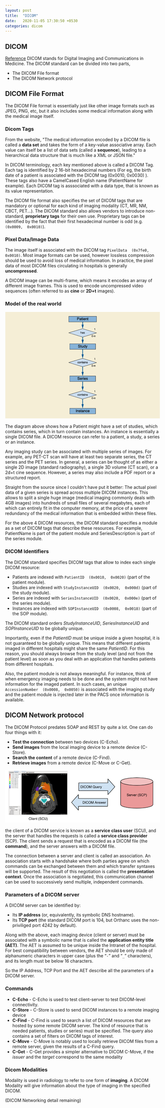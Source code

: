 ```yaml
---
layout: post
title:  "DICOM"
date:   2020-11-05 17:30:50 +0530
categories: dicom
---
```

## DICOM
[Reference](https://book.orthanc-server.com/dicom-guide.html#understanding-dicom-with-orthanc)
DICOM stands for Digital Imaging and Communications in Medicine. 
The DICOM standard can be divided into two parts,
 - The DICOM File format
 - The DICOM Network protocol

## DICOM File Format

The DICOM File format is essentially just like other image formats such as JPEG, PNG, etc, but it also includes some medical information along with the medical image itself.

### Dicom Tags
From the website, "The medical information encoded by a DICOM file is called a  **data set**  and takes the form of a key-value associative array. Each value can itself be a list of data sets (called a  **sequence**), leading to a hierarchical data structure that is much like a XML or JSON file."

In DICOM terminology, each key mentioned above is called a DICOM Tag. Each tag is identified by 2 16-bit hexadecimal numbers (For eg, the birth date of a patient is associated with the DICOM tag (0x0010,  0x0030) ). These tags also have a CamelCased English name (PatientName for example). Each DICOM tag is asssociated with a data type, that is known as its value representation.

The DICOM file format also specifies the set of DICOM tags that are mandatory or optional for each kind of imaging modality (CT, MR, NM, CBCT, PET...). The DICOM standard also allows vendors to introduce non-standard, **proprietary tags** for their own use. Proprietary tags can be identified by the fact that their first hexadecimal number is odd (e.g. `(0x0009,  0x0010)`).

### Pixel Data/Image Data
The image itself is associated with the DICOM tag `PixelData  (0x7fe0,  0x0010)`.  Most image formats can be used, however lossless compression should be used to avoid loss of medical information. In practice, the pixel data of most DICOM files circulating in hospitals is generally **uncompressed**.

A DICOM image can be multi-frame, which means it encodes an array of different image frames.  This is used to encode uncompressed video sequences (often referred to as **cine** or **2D+t** images).

### Model of the real world
![](/images/dicom/model.png)

The diagram above shows how a Patient might have a set of studies, which contains series,  which in turn contain instances. An instance is essentially a single DICOM file. A DICOM resource can refer to a patient, a study, a series or an instance.

Any imaging study can be associated with multiple series of images. For example, any PET-CT scan will have at least two separate series, the CT series and the PET series. In general, a series can be thought of as either a single 2D image (standard radiography), a single 3D volume (CT scan), or a 2d+t cine sequence. However, a series may also include a PDF report or a structured report.

Straight from the source since I couldn't have put it better:
The actual pixel data of a given series is spread across multiple DICOM instances. This allows to split a single huge image (medical imaging commonly deals with 4GB images) into hundreds of small files of several megabytes, each of which can entirely fit in the computer memory, at the price of a severe redundancy of the medical information that is embedded within these files.

For the above 4 DICOM resources, the DICOM standard specifies a module as a set of DICOM tags that describe these resources. For example, PatientName is part of the patient module and SeriesDescription is part of the series module.

### DICOM Identifiers
The DICOM standard specifies DICOM tags that allow to index each single DICOM resource:

-   Patients are indexed with  `PatientID  (0x0010,  0x0020)`  (part of the patient module).
-   Studies are indexed with  `StudyInstanceUID  (0x0020,  0x000d)`  (part of the study module).
-   Series are indexed with  `SeriesInstanceUID  (0x0020,  0x000e)`  (part of the series module).
-   Instances are indexed with  `SOPInstanceUID  (0x0008,  0x0018)`  (part of the SOP module).

The DICOM standard orders _StudyInstanceUID_, _SeriesInstanceUID_ and _SOPInstanceUID_ to be globally unique. 

Importantly, even if the  _PatientID_  must be unique inside a given hospital, it is not guaranteed to be globally unique. This means that different patients imaged in different hospitals might share the same  _PatientID_. For this reason, you should always browse from the study level (and not from the patient level) as soon as you deal with an application that handles patients from different hospitals.

Also, the patient module is not always meaningful. For instance, think of when emergency imaging needs to be done and the system might not have information for the imaged patient. In such cases,  an unique  `AccessionNumber  (0x0008,  0x0050)`  is associated with the imaging study and the patient module is injected later in the PACS once information is available.

## DICOM Network protocol

The DICOM Protocol predates SOAP and REST by quite a lot. One can do four things with it:

- **Test the connection**  between two devices (C-Echo).
- **Send images**  from the local imaging device to a remote device (C-Store).
- **Search the content**  of a remote device (C-Find).
- **Retrieve images**  from a remote device (C-Move or  C-Get).

![](/images/dicom/scu-scp.png)

the client of a DICOM service is known as a **service class user** (SCU), and the server that handles the requests is called a **service class provider** (SCP). The client sends a request that is encoded as a DICOM file (the **command**), and the server answers with a DICOM file.

The connection between a server and client is called an association. An association starts with a handshake where both parties agree on which commands can be exchanged between them and which transfer syntaxes will be supported. The result of this negotiation is called the **presentation context**. Once the association is negotiated, this communication channel can be used to successively send multiple, independent commands.

### Parameters of a DICOM server
A DICOM server can be identified by:

- Its  **IP address**  (or, equivalently, its symbolic DNS hostname).
- Its  **TCP port**  (the standard DICOM port is 104, but Orthanc uses the non-priviliged port 4242 by default). 

Along with the above, each imaging device (client or server) must be associated with a symbolic name that is called the **application entity title (AET)**. The AET is assumed to be unique inside the Intranet of the hospital. For best compatibility between vendors, the AET should be only made of alphanumeric characters in upper case (plus the “`-`” and “`_`” characters), and its length must be below 16 characters.

So the IP Address, TCP Port and the AET describe all the parameters of a DICOM server.

### Commands
- **C-Echo** - C-Echo is used to test client-server to test DICOM-level connectivity.
- **C-Store** - C-Store is used to send DICOM instances to a remote imaging device
- **C-Find** - C-Find is used to search a list of DICOM resources that are hosted by some remote DICOM server. The kind of resource that is needed patients, studies or series) must be specified. The query also contains a set of filters on DICOM tags of interest.
- **C-Move** - C-Move is notably used to locally retrieve DICOM files from a remote server, given the results of a C-Find query.
- **C-Get** - C-Get provides a simpler alternative to DICOM C-Move, if the _issuer_ and the _target_ correspond to the same modality

### Dicom Modalities
Modality is used in radiology to refer to one form of **imaging**. A DICOM Modality will give information about the type of imaging in the specified DICOM. 

(DICOM Networking detail remaining)